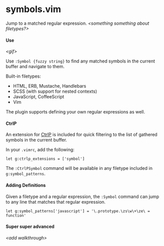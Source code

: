 # symbols.vim

Jump to a matched regular expression. _&lt;something something about filetypes?&gt;_

#### Use

_&lt;gif&gt;_

Use `:Symbol {fuzzy string}` to find any matched symbols in the current buffer and navigate to them.

Built-in filetypes:

* HTML, ERB, Mustache, Handlebars
* SCSS (with support for nested contexts)
* JavaScript, CoffeeScript
* Vim

The plugin supports defining your own regular expressions as well.

#### CtrlP

An extension for [CtrlP](https://github.com/kien/ctrlp.vim) is included for quick filtering to the list of gathered symbols in the current buffer.

In your `.vimrc`, add the following:

```vim
let g:ctrlp_extensions = ['symbol']
```

The `:CtrlPSymbol` command will be available in any filetype included in `g:symbol_patterns`.

#### Adding Definitions

Given a filetype and a regular expression, the `:Symbol` command can jump to any line that matches that regular expression.

```vim
let g:symbol_patterns['javascript'] = '\.prototype.\zs\w\+\ze\ = function'
```

#### Super super advanced

_&lt;add walkthrough&gt;_
